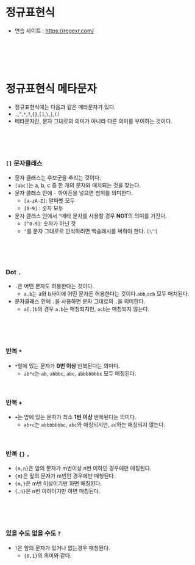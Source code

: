 # 정규표현식

- 연습 사이트 : https://regexr.com/

<br>
<br>
<br>
<br>

# 정규표현식 메타문자

- 정규표현식에는 다음과 같은 메타문자가 있다.
- `.`,`^`,`*`,`?`,`{}`,`[]`,`\`,`|`,`()`
- 메타문자란, 문자 그대로의 의미가 아니라 다른 의미를 부여하는 것이다.

<br>
<br>
<br>

### `[]` 문자클래스

- 문자 클래스는 후보군을 추리는 것이다.
- `[abc]`는 a, b, c 중 한 개의 문자와 매치되는 것을 찾는다.
- 문자 클래스 안에 `-` 하이픈을 넣으면 범위를 의미한다.
  - `[a-zA-Z]`: 알파벳 모두
  - `[0-9]` : 숫자 모두
- 문자 클래스 안에서 `^`메타 문자를 사용할 경우 **NOT**의 의미를 가진다.
  - `[^0-9]`: 숫자가 아닌 것
  - `^`를 문자 그대로로 인식하려면 백슬래시를 써줘야 한다. `[\^]`

<br>
<br>
<br>

### Dot `.`

- `.`은 어떤 문자도 허용한다는 것이다.
  - `a.b`는 a와 b사이에 어떤 문자든 허용한다는 것이다.`abb`,`acb` 모두 매치된다.
- 문자클래스 안에 `.`을 사용하면 문자 그대로의 `.`을 의미한다.
  - `a[.]b`의 경우 `a.b`는 매칭되지만, `acb`는 매칭되지 않는다.

<br>
<br>
<br>

### 반복 `*`

- `*`앞에 있는 문자가 **0번 이상** 반복된다는 의미다.
  - `ab*c`는 `ab`, `abbbc`, `abc`, `abbbbbbbc` 모두 매칭된다.

<br>

### 반복 `+`

- `+`는 앞에 있는 문자가 최소 **1번 이상** 반복된다는 의미다.
  - `ab+c`는 `abbbbbbbc`, `abc`와 매칭되지만, `ac`와는 매칭되지 않는다.

<br>

### 반복 `{}` `,`

- `{m,n}`은 앞의 문자가 m번이상 n번 이하인 경우에만 매칭된다.
- `{m}`은 앞의 문자가 m번인 경우에만 매칭된다.
- `{m,}`은 m번 이상이기만 하면 매칭된다.
- `{,n}`은 n번 이하이기만 하면 매칭된다.

<br>
<br>
<br>

### 있을 수도 없을 수도 `?`

- `?`은 앞의 문자가 있거나 없는경우 매칭된다.
  - `{0,1}`의 의미와 같다.
